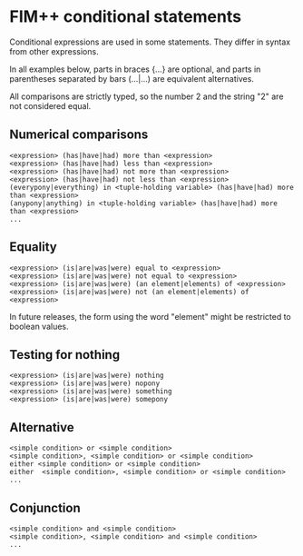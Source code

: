 FIM++ conditional statements
=========================

Conditional expressions are used in some statements. They differ in syntax from other expressions.

In all examples below, parts in braces {...} are optional, and parts in parentheses separated by bars (...|...) are equivalent alternatives.

All comparisons are strictly typed, so the number 2 and the string "2" are not considered equal.

Numerical comparisons
-------------------

    <expression> (has|have|had) more than <expression>
    <expression> (has|have|had) less than <expression>
    <expression> (has|have|had) not more than <expression>
    <expression> (has|have|had) not less than <expression>
    (everypony|everything) in <tuple-holding variable> (has|have|had) more than <expression>
    (anypony|anything) in <tuple-holding variable> (has|have|had) more than <expression>
    ...

Equality
-------

    <expression> (is|are|was|were) equal to <expression>
    <expression> (is|are|was|were) not equal to <expression>
    <expression> (is|are|was|were) (an element|elements) of <expression>
    <expression> (is|are|was|were) not (an element|elements) of <expression>

In future releases, the form using the word "element" might be restricted to boolean values.

Testing for nothing
----------------

    <expression> (is|are|was|were) nothing
    <expression> (is|are|was|were) nopony
    <expression> (is|are|was|were) something
    <expression> (is|are|was|were) somepony
    

Alternative
----------

    <simple condition> or <simple condition>
    <simple condition>, <simple condition> or <simple condition>
    either <simple condition> or <simple condition>
    either  <simple condition>, <simple condition> or <simple condition>
    ...
    
Conjunction
----------

    <simple condition> and <simple condition>
    <simple condition>, <simple condition> and <simple condition>
    ...
